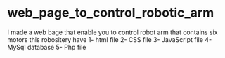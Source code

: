 # web_page_to_control_robotic_arm
I made a web bage that enable you to control robot arm that contains six motors
this robositery have 
1- html file
2- CSS file 
3- JavaScript file 
4- MySql database 
5- Php file 
